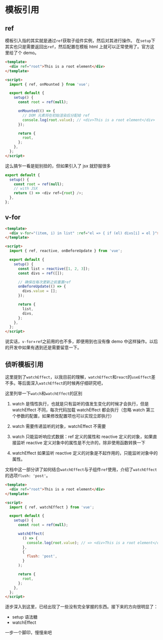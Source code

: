 # 模板引用

## ref

模板引入指的其实就是通过`ref`获取子组件实例，然后对其进行操作。
在`setup`下其实也只是需要返回出`ref`，然后配置在模板 html 上就可以正常使用了。官方这里给了个 demo。

```html
<template>
  <div ref="root">This is a root element</div>
</template>

<script>
  import { ref, onMounted } from 'vue';

  export default {
    setup() {
      const root = ref(null);

      onMounted(() => {
        // DOM 元素将在初始渲染后分配给 ref
        console.log(root.value); // <div>This is a root element</div>
      });

      return {
        root,
      };
    },
  };
</script>
```

这么搞乍一看是挺别扭的，但如果引入了 jsx 就舒服很多

```js
export default {
  setup() {
    const root = ref(null);
    // with JSX
    return () => <div ref={root} />;
  },
};
```

## v-for

```html
<template>
  <div v-for="(item, i) in list" :ref="el => { if (el) divs[i] = el }">{{ item }}</div>
</template>

<script>
  import { ref, reactive, onBeforeUpdate } from 'vue';

  export default {
    setup() {
      const list = reactive([1, 2, 3]);
      const divs = ref([]);

      // 确保在每次更新之前重置ref
      onBeforeUpdate(() => {
        divs.value = [];
      });

      return {
        list,
        divs,
      };
    },
  };
</script>
```

说实话，`v-for`+`ref`之前用的也不多，即便用到也没有像 demo 中这样操作。以后的开发中如果有遇到还是需要留意一下。

## 侦听模板引用

这里提到了`watchEffect`，以我目前的理解，`watchEffect`和`react`的`useEffect`差不多。等后面深入`watchEffect`的时候再仔细研究吧，

这里列举一下`watch`和`watchEffect`的区别

1. watch 是惰性执行，也就是只有监听的值发生变化的时候才会执行，但是 watchEffect 不同，每次代码加载 watchEffect 都会执行（忽略 watch 第三个参数的配置，如果修改配置项也可以实现立即执行）

2. watch 需要传递监听的对象，watchEffect 不需要

3. watch 只能监听响应式数据：ref 定义的属性和 reactive 定义的对象，如果直接监听 reactive 定义对象中的属性是不允许的，除非使用函数转换一下

4. watchEffect 如果监听 reactive 定义的对象是不起作用的，只能监听对象中的属性。

文档中这一部分讲了如何结合`watchEffect`与子组件`ref`使用，介绍了`watchEffect`的选项`flush: 'post'`。

```html
<template>
  <div ref="root">This is a root element</div>
</template>

<script>
  import { ref, watchEffect } from 'vue';

  export default {
    setup() {
      const root = ref(null);

      watchEffect(
        () => {
          console.log(root.value); // => <div>This is a root element</div>
        },
        {
          flush: 'post',
        }
      );

      return {
        root,
      };
    },
  };
</script>
```

逐步深入到这里，已经出现了一些没有完全掌握的东西。接下来的方向很明显了：

- setup 语法糖
- watchEffect

一步一个脚印，慢慢来吧
